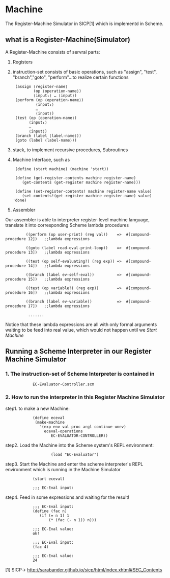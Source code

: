 # Machine
The Register-Machine Simulator in SICP[1] which is implementd in Scheme.

## what is a Register-Machine(Simulator)
A Register-Machine consists of servral parts:
1. Registers
2. instruction-set consists of basic operations, such as "assign", "test", "branch","goto", "perform"...to realize certain
functions


        (assign ⟨register-name⟩ 
                (op ⟨operation-name⟩) 
                ⟨input₁⟩ … ⟨input⟩)
        (perform (op ⟨operation-name⟩) 
                 ⟨input₁⟩ 
                 … 
                 ⟨input⟩)
        (test (op ⟨operation-name⟩) 
              ⟨input₁⟩ 
              … 
              ⟨input⟩)
        (branch (label ⟨label-name⟩))
        (goto (label ⟨label-name⟩))
      
      
3. stack, to implement recursive procedures, Subroutines

4. Machine Interface, such as 

        (define (start machine) (machine 'start))

        (define (get-register-contents machine register-name)
           (get-contents (get-register machine register-name)))

        (define (set-register-contents! machine register-name value)
           (set-contents!(get-register machine register-name) value) 'done)

5. Assembler

Our assembler is able to interpreter register-level machine language, translate it into corresponding Scheme lambda procedures




             ((perform (op user-print) (reg val))    =>	 #[compound-procedure 12])   ;;lambda expressions

             ((goto (label read-eval-print-loop))    =>  #[compound-procedure 13])   ;;lambda expressions

             ((test (op self-evaluating?) (reg exp)) =>	 #[compound-procedure 14])   ;;lambda expressions

             ((branch (label ev-self-eval))          =>  #[compound-procedure 15])   ;;lambda expressions

             ((test (op variable?) (reg exp))        =>  #[compound-procedure 16])   ;;lambda expressions

             ((branch (label ev-variable))           =>  #[compound-procedure 17])   ;;lambda expressions

              .......

      
Notice that these lambda expressions are all with only formal arguments waiting to be feed into real value, which would 
not happen until we *Start Machine* 


## Running a Scheme Interpreter in our Register Machine Simulator
### 1. The instruction-set of Scheme Interpreter is contained in 

                EC-Evaluator-Controller.scm
        
### 2. How to run the interpreter in this Register Machine Simulator        
                     
step1. to make a new Machine:

                (define eceval
                 (make-machine
                   '(exp env val proc argl continue unev)
                     eceval-operations  
                        EC-EVALUATOR-CONTROLLER))
 
step2. Load the Machine into the Scheme system's REPL environment:

                        (load "EC-Evaluator")
                        
       
step3. Start the Machine and enter the scheme interpreter's REPL environment which is running in the Machine Simulator

                (start eceval)
                        
                ;;; EC-Eval input:
 
step4. Feed in some expressions and waiting for the result!

                ;;; EC-Eval input:
                (define (fac n)
                   (if (= n 1) 1 
                       (* (fac (- n 1)) n)))
                 
                ;;; EC-Eval value:
                ok!
                
                ;;; EC-Eval input:
                (fac 4)
                
                ;;; EC-Eval value:
                24
                 
[1] SICP-> http://sarabander.github.io/sicp/html/index.xhtml#SEC_Contents
